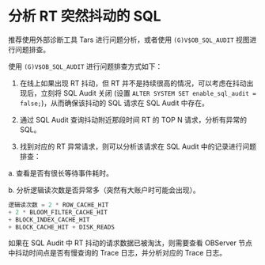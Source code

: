# 分析 RT 突然抖动的 SQL

推荐使用外部诊断工具 Tars 进行问题分析，或者使用 `(G)V$OB_SQL_AUDIT` 视图进行问题排查。

使用 `(G)V$OB_SQL_AUDIT` 进行问题排查方式如下：

1. 在线上如果出现 RT 抖动，但 RT 并不是持续很高的情况，可以考虑在抖动出现后，立刻将 SQL Audit 关闭 (设置 `ALTER SYSTEM SET enable_sql_audit = false;`)，从而确保该抖动的 SQL 请求在 SQL Audit 中存在。
  
2. 通过 SQL Audit 查询抖动附近那段时间 RT 的 TOP N 请求，分析有异常的 SQL。
  
3. 找到对应的 RT 异常请求，则可以分析该请求在 SQL Audit 中的记录进行问题排查：

a. 查看是否有很长等待事件耗时。

b. 分析逻辑读次数是否异常多（突然有大账户时可能会出现）。

   ```sql
   逻辑读次数 = 2 * ROW_CACHE_HIT 
   + 2 * BLOOM_FILTER_CACHE_HIT 
   + BLOCK_INDEX_CACHE_HIT 
   + BLOCK_CACHE_HIT + DISK_READS
   ```

如果在 SQL Audit 中 RT 抖动的请求数据已被淘汰，则需要查看 OBServer 节点中抖动时间点是否有慢查询的 Trace 日志，并分析对应的 Trace 日志。
